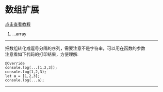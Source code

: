 # 数组扩展
[点击查看教程](http://es6.ruanyifeng.com/#docs/array)  
1. ...array
***
把数组转化成逗号分隔的序列，需要注意不是字符串，可以用在函数的参数  
注意看如下代码的打印结果，方便理解:
```
@Override
console.log(...[1,2,3]);
console.log(1,2,3);
let a = [1,2,3];
console.log(...a);
```
***